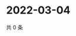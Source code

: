 # 2022-03-04

共 0 条

<!-- BEGIN WEIBO -->
<!-- 最后更新时间 Fri Mar 04 2022 06:09:41 GMT+0800 (China Standard Time) -->

<!-- END WEIBO -->
